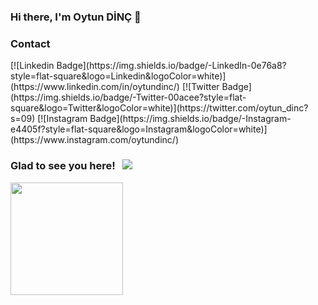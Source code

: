 ### Hi there, I'm Oytun DİNÇ 👋


<h3>Contact</h3>
[![Linkedin Badge](https://img.shields.io/badge/-LinkedIn-0e76a8?style=flat-square&logo=Linkedin&logoColor=white)](https://www.linkedin.com/in/oytundinc/)
[![Twitter Badge](https://img.shields.io/badge/-Twitter-00acee?style=flat-square&logo=Twitter&logoColor=white)](https://twitter.com/oytun_dinc?s=09)
[![Instagram Badge](https://img.shields.io/badge/-Instagram-e4405f?style=flat-square&logo=Instagram&logoColor=white)](https://www.instagram.com/oytundinc/)

<!--
**oytundinc/oytundinc** is a ✨ _special_ ✨ repository because its `README.md` (this file) appears on your GitHub profile.

Here are some ideas to get you started:

- 🔭 I’m currently working on ...
- 🌱 I’m currently learning ...
- 👯 I’m looking to collaborate on ...
- 🤔 I’m looking for help with ...
- 💬 Ask me about ...
- 📫 How to reach me: ...
- 😄 Pronouns: ...
- ⚡ Fun fact: ...
-->
### Glad to see you here! &nbsp; ![](https://visitor-badge.glitch.me/badge?page_id=oytundinc.oytundinc)

<img height="180em" src="https://github-readme-stats.vercel.app/api?username=oytundinc&show_icons=true&hide_border=true&&count_private=true&include_all_commits=true" />

